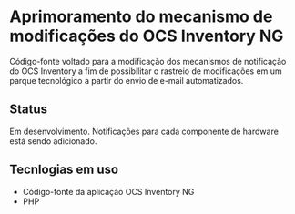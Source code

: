 # Aprimoramento do mecanismo de modificações do OCS Inventory NG
Código-fonte voltado para a modificação dos mecanismos de notificação do OCS Inventory a fim de possibilitar o rastreio de modificações em um parque tecnológico a partir do envio de e-mail automatizados.

## Status
Em desenvolvimento. Notificações para cada componente de hardware está sendo adicionado.
## Tecnlogias em uso
- Código-fonte da aplicação OCS Inventory NG
- PHP

